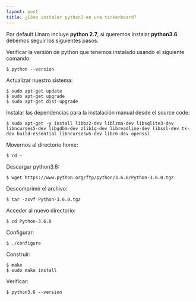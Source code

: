 ```yaml
---
layout: post
title: ¿Cómo instalar python3 en una tinkerboard?
---
```


Por default Linaro incluye **python 2.7**, si queremos instalar **python3.6** debemos seguir los siguientes pasos.

Verificar la versión de python que tenemos instalado usando el siguiente comando:

```
$ python --version
```

Actualizar nuestro sistema:

```
$ sudo apt-get update
$ sudo apt-get upgrade
$ sudo apt-get dist-upgrade
```

Instalar las dependencias para la instalación manual desde el source code:


```
$ sudo apt-get -y install libbz2-dev liblzma-dev libsqlite3-dev libncurses5-dev libgdbm-dev zlib1g-dev libreadline-dev libssl-dev tk-dev build-essential libncursesw5-dev libc6-dev openssl
```

Movernos al directorio home:

```
$ cd ~
```

Descargar python3.6:

```
$ wget https://www.python.org/ftp/python/3.6.0/Python-3.6.0.tgz
```

Descomprimir el archivo:

```
$ tar -zxvf Python-3.6.0.tgz
```

Acceder al nuevo directorio:

```
$ cd Python-3.6.0
```

Configurar:
```
$ ./configure
```

Construir:
```
$ make
$ sudo make install
```

Verificar:
```
$ python3.6 --version
```
